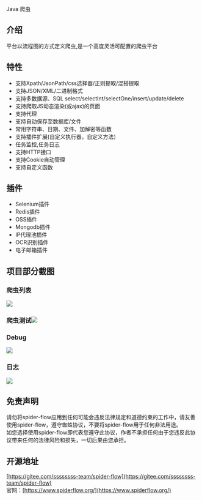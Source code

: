 Java 爬虫
<a name="peldR"></a>
## 介绍
平台以流程图的方式定义爬虫,是一个高度灵活可配置的爬虫平台
<a name="Rhte1"></a>
## 特性

- 支持Xpath/JsonPath/css选择器/正则提取/混搭提取
- 支持JSON/XML/二进制格式
- 支持多数据源、SQL select/selectInt/selectOne/insert/update/delete
- 支持爬取JS动态渲染(或ajax)的页面
- 支持代理
- 支持自动保存至数据库/文件
- 常用字符串、日期、文件、加解密等函数
- 支持插件扩展(自定义执行器，自定义方法）
- 任务监控,任务日志
- 支持HTTP接口
- 支持Cookie自动管理
- 支持自定义函数
<a name="fypnK"></a>
## 插件

- Selenium插件
- Redis插件
- OSS插件
- Mongodb插件
- IP代理池插件
- OCR识别插件
- 电子邮箱插件
<a name="pvKLm"></a>
## 项目部分截图
<a name="sMjcX"></a>
### 爬虫列表
![](https://cdn.nlark.com/yuque/0/2021/webp/396745/1635384718701-664ce064-69be-4c70-baf7-ecde613242ff.webp#clientId=u6c2ccd43-626c-4&from=paste&id=u9d9e4e75&originHeight=484&originWidth=1080&originalType=url&ratio=1&status=done&style=none&taskId=u6a80f9c3-e0b6-4b7a-af48-a7e14e82fbe)
<a name="Xz9DY"></a>
### 爬虫测试![](https://cdn.nlark.com/yuque/0/2021/gif/396745/1635384718910-8e6a40f2-595e-4619-8bf2-57f45671b944.gif#clientId=u6c2ccd43-626c-4&from=paste&id=uacb323aa&originHeight=561&originWidth=1080&originalType=url&ratio=1&status=done&style=shadow&taskId=uda318268-ec33-417e-90e7-8857433f93a)
<a name="kTvmt"></a>
### Debug
![](https://cdn.nlark.com/yuque/0/2021/webp/396745/1635384718766-17a77a76-49dd-44d3-8843-3bbda7f4f836.webp#clientId=u6c2ccd43-626c-4&from=paste&id=ufd94573f&originHeight=476&originWidth=1080&originalType=url&ratio=1&status=done&style=shadow&taskId=ub7381fa9-1de0-4720-b918-dd3afd4b484)
<a name="OS4cA"></a>
### 日志
![](https://cdn.nlark.com/yuque/0/2021/webp/396745/1635384718801-c8b5f100-5297-4cff-9ce9-6e60aaed5f8c.webp#clientId=u6c2ccd43-626c-4&from=paste&id=u9f096912&originHeight=554&originWidth=1080&originalType=url&ratio=1&status=done&style=none&taskId=u1a730429-ded8-4da7-a9d7-8196828ecf7)
<a name="qBQAu"></a>
## 免责声明
请勿将spider-flow应用到任何可能会违反法律规定和道德约束的工作中，请友善使用spider-flow，遵守蜘蛛协议，不要将spider-flow用于任何非法用途。<br />如您选择使用spider-flow即代表您遵守此协议，作者不承担任何由于您违反此协议带来任何的法律风险和损失，一切后果由您承担。
<a name="p7IPb"></a>
## 开源地址
[https://gitee.com/ssssssss-team/spider-flow](https://gitee.com/ssssssss-team/spider-flow)<br />官网：[https://www.spiderflow.org/](https://www.spiderflow.org/)

